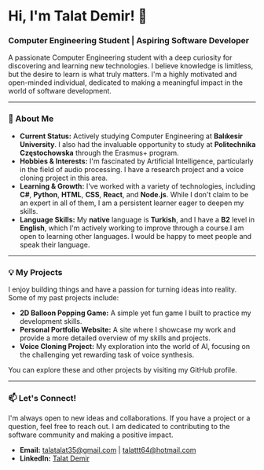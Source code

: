 # Hi, I'm Talat Demir! 👋

### Computer Engineering Student | Aspiring Software Developer

A passionate Computer Engineering student with a deep curiosity for discovering and learning new technologies. I believe knowledge is limitless, but the desire to learn is what truly matters. I'm a highly motivated and open-minded individual, dedicated to making a meaningful impact in the world of software development.

---

### 🚀 About Me

* **Current Status:** Actively studying Computer Engineering at **Balıkesir University**. I also had the invaluable opportunity to study at **Politechnika Częstochowska** through the Erasmus+ program.
* **Hobbies & Interests:** I'm fascinated by Artificial Intelligence, particularly in the field of audio processing. I have a research project and a voice cloning project in this area.
* **Learning & Growth:** I've worked with a variety of technologies, including **C#**, **Python**, **HTML**, **CSS**, **React**, and **Node.js**. While I don't claim to be an expert in all of them, I am a persistent learner eager to deepen my skills.
* **Language Skills:** My **native** language is **Turkish**, and I have a **B2** level in **English**, which I'm actively working to improve through a course.I am open to learning other languages. I would be happy to meet people and speak their language.

---

### 💡 My Projects

I enjoy building things and have a passion for turning ideas into reality. Some of my past projects include:

* **2D Balloon Popping Game:** A simple yet fun game I built to practice my development skills.
* **Personal Portfolio Website:** A site where I showcase my work and provide a more detailed overview of my skills and projects.
* **Voice Cloning Project:** My exploration into the world of AI, focusing on the challenging yet rewarding task of voice synthesis.

You can explore these and other projects by visiting my GitHub profile.

---

### 📫 Let's Connect!

I'm always open to new ideas and collaborations. If you have a project or a question, feel free to reach out. I am dedicated to contributing to the software community and making a positive impact.

* **Email:** talatalat35@gmail.com | talattt64@hotmail.com
* **LinkedIn:** [Talat Demir](https://www.linkedin.com/in/talat-demir-93462029a/)
